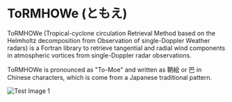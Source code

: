 # ToRMHOWe (ともえ)
ToRMHOWe (Tropical-cyclone circulation Retrieval Method based on the Helmholtz decomposition from Observation of single-Doppler Weather radars) is a Fortran library to retrieve tangential and radial wind components in atmospheric vortices from single-Doppler radar observations. 

ToRMHOWe is pronounced as "To-Moe" and written as 鞆絵 or 巴 in Chinese characters, which is come from a Japanese traditional pattern. 

![Test Image 1](image/ToRMHOWe.png)
